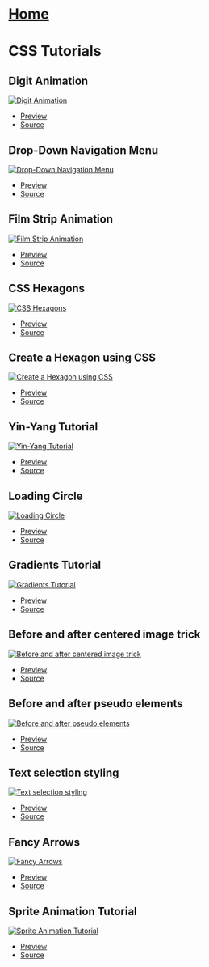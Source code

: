 # [Home](https://stephino.github.io)

# CSS Tutorials

## Digit Animation

[![Digit Animation](https://img.youtube.com/vi/iJ5fzD0tZrI/0.jpg)](https://youtu.be/iJ5fzD0tZrI)

   * [Preview](https://stephino.github.io/tutorials/iJ5fzD0tZrI/)
   * [Source](https://github.com/Stephino/stephino.github.io/tree/master/tutorials/iJ5fzD0tZrI)

## Drop-Down Navigation Menu

[![Drop-Down Navigation Menu](https://img.youtube.com/vi/8VVPpuccBmE/0.jpg)](https://youtu.be/8VVPpuccBmE)

   * [Preview](https://stephino.github.io/tutorials/8VVPpuccBmE/)
   * [Source](https://github.com/Stephino/stephino.github.io/tree/master/tutorials/8VVPpuccBmE)

## Film Strip Animation

[![Film Strip Animation](https://img.youtube.com/vi/rTe_xjlH1To/0.jpg)](https://youtu.be/rTe_xjlH1To)

   * [Preview](https://stephino.github.io/tutorials/rTe_xjlH1To/)
   * [Source](https://github.com/Stephino/stephino.github.io/tree/master/tutorials/rTe_xjlH1To)

## CSS Hexagons

[![CSS Hexagons](https://img.youtube.com/vi/1xklDcifvDg/0.jpg)](https://youtu.be/1xklDcifvDg)

   * [Preview](https://stephino.github.io/tutorials/1xklDcifvDg/)
   * [Source](https://github.com/Stephino/stephino.github.io/tree/master/tutorials/1xklDcifvDg)

## Create a Hexagon using CSS

[![Create a Hexagon using CSS](https://img.youtube.com/vi/jPIskLkEvU4/0.jpg)](https://youtu.be/jPIskLkEvU4)

   * [Preview](https://stephino.github.io/tutorials/jPIskLkEvU4/)
   * [Source](https://github.com/Stephino/stephino.github.io/tree/master/tutorials/jPIskLkEvU4)

## Yin-Yang Tutorial

[![Yin-Yang Tutorial](https://img.youtube.com/vi/oR7K0x_FvfY/0.jpg)](https://youtu.be/oR7K0x_FvfY)

   * [Preview](https://stephino.github.io/tutorials/oR7K0x_FvfY/)
   * [Source](https://github.com/Stephino/stephino.github.io/tree/master/tutorials/oR7K0x_FvfY)

## Loading Circle

[![Loading Circle](https://img.youtube.com/vi/WQwMRRGrIAo/0.jpg)](https://youtu.be/WQwMRRGrIAo)

   * [Preview](https://stephino.github.io/tutorials/WQwMRRGrIAo/)
   * [Source](https://github.com/Stephino/stephino.github.io/tree/master/tutorials/WQwMRRGrIAo)

## Gradients Tutorial

[![Gradients Tutorial](https://img.youtube.com/vi/Q5Gwl401aYs/0.jpg)](https://youtu.be/Q5Gwl401aYs)

   * [Preview](https://stephino.github.io/tutorials/Q5Gwl401aYs/)
   * [Source](https://github.com/Stephino/stephino.github.io/tree/master/tutorials/Q5Gwl401aYs)

## Before and after centered image trick

[![Before and after centered image trick](https://img.youtube.com/vi/NzImTBqYPpI/0.jpg)](https://youtu.be/NzImTBqYPpI)

   * [Preview](https://stephino.github.io/tutorials/NzImTBqYPpI/)
   * [Source](https://github.com/Stephino/stephino.github.io/tree/master/tutorials/NzImTBqYPpI)

## Before and after pseudo elements

[![Before and after pseudo elements](https://img.youtube.com/vi/_D8_WNhnz_U/0.jpg)](https://youtu.be/_D8_WNhnz_U)

   * [Preview](https://stephino.github.io/tutorials/D8_WNhnz_U/)
   * [Source](https://github.com/Stephino/stephino.github.io/tree/master/tutorials/D8_WNhnz_U)

## Text selection styling

[![Text selection styling](https://img.youtube.com/vi/fJDxrKqEaW8/0.jpg)](https://youtu.be/fJDxrKqEaW8)

   * [Preview](https://stephino.github.io/tutorials/fJDxrKqEaW8/)
   * [Source](https://github.com/Stephino/stephino.github.io/tree/master/tutorials/fJDxrKqEaW8)

## Fancy Arrows

[![Fancy Arrows](https://img.youtube.com/vi/831ffK69388/0.jpg)](https://youtu.be/831ffK69388)

   * [Preview](https://stephino.github.io/tutorials/831ffK69388/)
   * [Source](https://github.com/Stephino/stephino.github.io/tree/master/tutorials/831ffK69388)

## Sprite Animation Tutorial

[![Sprite Animation Tutorial](https://img.youtube.com/vi/wrnQiOY6khQ/0.jpg)](https://youtu.be/wrnQiOY6khQ)

   * [Preview](https://stephino.github.io/tutorials/wrnQiOY6khQ/)
   * [Source](https://github.com/Stephino/stephino.github.io/tree/master/tutorials/wrnQiOY6khQ)